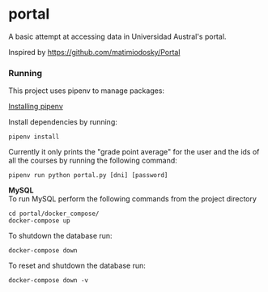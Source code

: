 # portal

A basic attempt at accessing data in Universidad Austral's portal.

Inspired by https://github.com/matimiodosky/Portal

### Running

This project uses pipenv to manage packages:

[Installing pipenv](https://docs.pipenv.org/en/latest/install/#installing-pipenv)

Install dependencies by running:

```shell
pipenv install
```

Currently it only prints the "grade point average" for the user and the ids of all the courses by running the following command:

```shell
pipenv run python portal.py [dni] [password]
```

**MySQL**  
To run MySQL perform the following commands from the project directory
```shell
cd portal/docker_compose/
docker-compose up
```
To shutdown the database run: 
```shell
docker-compose down
```
To reset and shutdown the database run:
```shell
docker-compose down -v
```